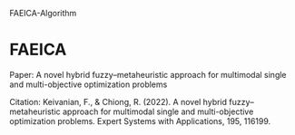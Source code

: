 FAEICA-Algorithm

# FAEICA
Paper: A novel hybrid fuzzy–metaheuristic approach for multimodal single and multi-objective optimization problems

Citation: Keivanian, F., & Chiong, R. (2022). A novel hybrid fuzzy–metaheuristic approach for multimodal single and multi-objective optimization problems. Expert Systems with Applications, 195, 116199.
